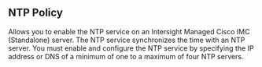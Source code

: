 ## NTP Policy
Allows you to enable the NTP service on an Intersight Managed Cisco IMC (Standalone) server. The NTP service synchronizes the time with an NTP server. You must enable and configure the NTP service by specifying the IP address or DNS of a minimum of one to a maximum of four NTP servers. 